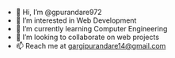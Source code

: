 - 👋 Hi, I’m @gpurandare972
- 👀 I’m interested in Web Development
- 🌱 I’m currently learning Computer Engineering
- 💞️ I’m looking to collaborate on web projects
- 📫 Reach me at gargipurandare14@gmail.com

<!---
purandare972/purandare972 is a ✨ special ✨ repository because its `README.md` (this file) appears on your GitHub profile.
You can click the Preview link to take a look at your changes.
--->
